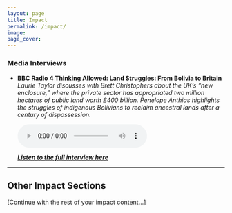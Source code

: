 ```yaml
---
layout: page
title: Impact
permalink: /impact/
image:
page_cover:
---
```



### Media Interviews

- **BBC Radio 4 Thinking Allowed: Land Struggles: From Bolivia to Britain**  
    *Laurie Taylor discusses with Brett Christophers about the UK’s “new enclosure,” where the private sector has appropriated two million hectares of public land worth £400 billion. Penelope Anthias highlights the struggles of indigenous Bolivians to reclaim ancestral lands after a century of dispossession.*

  <audio controls>
      <source src="/images/audioo.mp4" type="audio/mpeg">
      Your browser does not support the audio element.
  </audio>

  [***Listen to the full interview here***](https://www.bbc.co.uk/sounds/play/m0008wpf)

---

## Other Impact Sections

[Continue with the rest of your impact content...]
